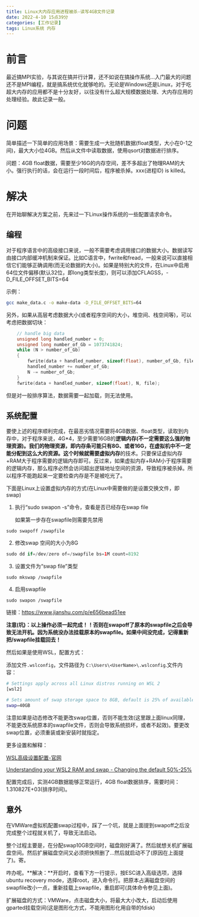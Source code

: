 ```yaml
---
title: Linux大内存应用进程被杀-读写4GB文件记录
date: 2022-4-10 15点39分
categories: [工作记录]
tags: Linux系统 内存
---
```




# 前言

最近搞MPI实验，与其说在搞并行计算，还不如说在搞操作系统...入门最大的问题还不是MPI编程，就是搞系统优化就够呛的。无论是Windows还是Linux，对于吃超大内存的应用都不是十分友好，以往没有什么超大规模数据处理、大内存应用的处理经验。故此记录一般。

# 问题

简单描述一下简单的应用场景：需要生成一大批随机数据(float类型，大小在0-1之间)，最大大小位4GB。然后从文件中读取数据，使用qsort对数据进行排序。

问题：4GB float数据，需要至少16G的内存空间，差不多超出了物理RAM的大小。强行执行的话，会在运行一段时间后，程序被杀掉。xxx(进程ID) is killed。

# 解决

在开始聊解决方案之前，先来过一下Linux操作系统的一些配置请求命令。

## 编程

对于程序语言中的高级接口来说，一般不需要考虑调用接口的数据大小。数据读写由接口内部缓冲机制来保证。比如C语言中，fwrite和fread，一般来说可以直接相信它们能够正确调用(而无论数据的大小)。如果是特别大的文件，在Linux中启用64位文件偏移(默认32位，即long类型长度)，则可以添加CFLAGSS，-D_FILE_OFFSET_BITS=64

示例：

```bash
gcc make_data.c -o make-data -D_FILE_OFFSET_BITS=64
```

另外，如果从高层考虑数据大小(或者程序空间的大小，堆空间、栈空间等)，可以考虑把数据切块：

```C
    // handle big data
    unsigned long handled_number = 0;
    unsigned long number_of_Gb = 1073741824;
    while (N > number_of_Gb)
    {
        fwrite(data + handled_number, sizeof(float), number_of_Gb, file);
        handled_number += number_of_Gb;
        N -= number_of_Gb;
    }
    fwrite(data + handled_number, sizeof(float), N, file);
```

但是对一般排序算法，数据需要一起加载，则无法使用。

## 系统配置

要使上述的程序顺利完成，在最恶劣情况需要将4GB数据、float类型，读取到内存中，对于程序来说，4G*4，至少需要16GB的**逻辑内存(**不一定需要这么强的物理资源)。我们的物理资源，即内存条可能只有8G、或者16G，在虚拟机中不一定能分配到这么大的资源。这个时候就需要**虚拟内存**的技术。只要保证虚拟内存+RAM大于程序需要的逻辑内存即可。反过来，如果虚拟内存+RAM小于程序需要的逻辑内存，那么程序必然会访问超出逻辑地址空间的资源，导致程序被杀掉。所以程序不能跑起来一定要检查内存是不是被吃光了。

下面是Linux上设置虚拟内存的方式(在Linux中需要做的是设置交换文件，即swap)

1. 执行“sudo swapon -s”命令，查看是否已经存在swap file

   如果第一步存在swapfile则需要先禁用

```undefined
sudo swapoff /swapfile
```

2. 修改swap 空间的大小为8G

```swift
sudo dd if=/dev/zero of=/swapfile bs=1M count=8192
```

3. 设置文件为“swap file”类型

```undefined
sudo mkswap /swapfile
```

4. 启用swapfile

```undefined
sudo swapon /swapfile
```

链接：<https://www.jianshu.com/p/e656bead51ee>

**注意(坑)：以上操作必须一起完成！！否则在swapoff了原本的swapfile之后会导致无法开机。因为系统没办法挂载原本的swapfile。如果中间没完成，记得重新把/swapfile挂载回去！**

然后如果是使用WSL，配置方式：

添加文件`.wslconfig`，文件路径为 `C:\Users\<UserName>\.wslconfig`.文件内容：

```bash
# Settings apply across all Linux distros running on WSL 2
[wsl2]

# Sets amount of swap storage space to 8GB, default is 25% of available RAM
swap=40GB
```

注意如果是动态修改不能更改swap位置，否则不能生效(这里跟上面linux同理，不能更改系统原本的swapfile文件，否则会导致系统损坏，或者不起效)。要更改swap位置，必须重装或新安装时就指定。

更多设置和解释：

[WSL高级设置配置-官网](https://docs.microsoft.com/zh-cn/windows/wsl/wsl-config)

[Understanding your WSL2 RAM and swap - Changing the default 50%-25%](https://joe.blog.freemansoft.com/2022/01/setting-your-memory-and-swap-for-wsl2.html)

配置完成后，实测4GB数据能够正常运行，4GB float数据排序，需要时间：1.310827E+03(排序时间)。

## 意外

在VMWare虚拟机配置swap过程中，踩了一个坑，就是上面提到swapoff之后没完成整个过程就关机了，导致无法启动。

整个过程主要是，在分配swap10GB空间时，磁盘刚好满了。然后就想关机扩展磁盘空间。然后扩展磁盘空间又必须把快照删了...然后就启动不了(原因在上面提了)。寄。

咋办呢。**解决：**开启时，查看下方一行提示，按ESC进入高级选项，选择ubuntu recovery mode，选择root，进入命令行。把原本占满磁盘空间的swapfile改小一点，重新挂载上swapfile，重启即可(具体命令参见上面)。

扩展磁盘的方式：VMWare，点击磁盘大小，将最大大小改大，启动后使用gparted挂载空间(这是图形化方式，不能用图形化用自带的fdisk)
